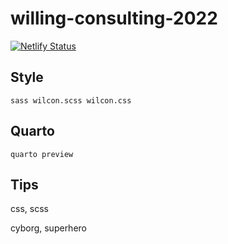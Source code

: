 # willing-consulting-2022

[![Netlify Status](https://api.netlify.com/api/v1/badges/3adb25d9-1f26-4c03-91ed-fa6f096f65f9/deploy-status)](https://app.netlify.com/sites/decorator-proficiencies-75861/deploys)

## Style

`sass wilcon.scss wilcon.css`

## Quarto

`quarto preview`

## Tips

css, scss

cyborg, superhero
